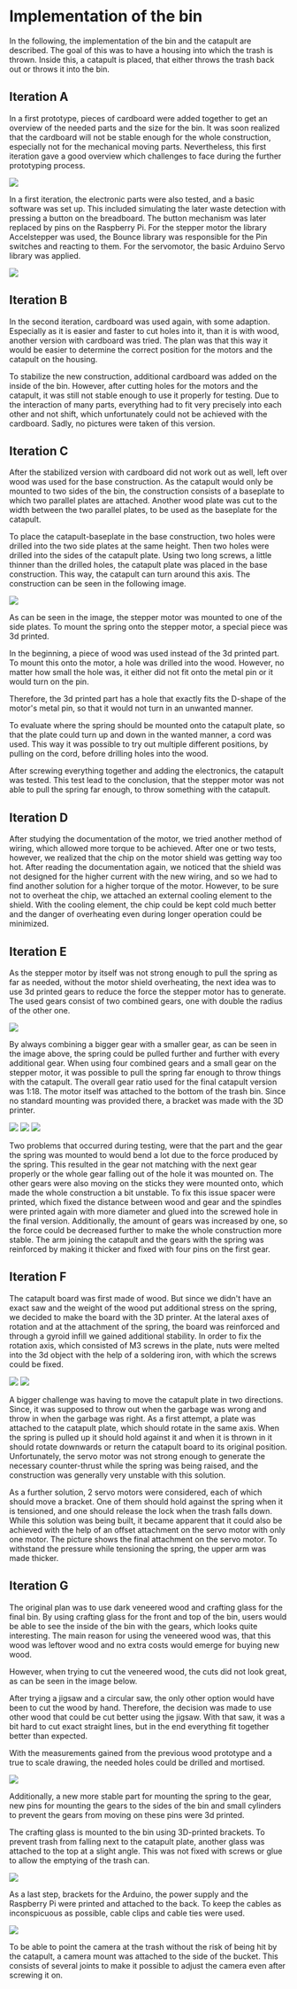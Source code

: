 # Implementation of the bin

In the following, the implementation of the bin and the catapult are described. The goal of this was to have a housing into which the trash is thrown. Inside this, a catapult is placed, that either throws the trash back out or throws it into the bin.

## Iteration A

In a first prototype, pieces of cardboard were added together to get an overview of the needed parts and the size for the bin. It was soon realized that the cardboard will not be stable enough for the whole construction, especially not for the mechanical moving parts. Nevertheless, this first iteration gave a good overview which challenges to face during the further prototyping process.

![](../../../../.gitbook/assets/iterationA.jpeg)

In a first iteration, the electronic parts were also tested, and a basic software was set up. This included simulating the later waste detection with pressing a button on the breadboard. The button mechanism was later replaced by pins on the Raspberry Pi. For the stepper motor the library Accelstepper was used, the Bounce library was responsible for the Pin switches and reacting to them. For the servomotor, the basic Arduino Servo library was applied.

![](../../../../.gitbook/assets/firstelectronics.jpg)

## Iteration B

In the second iteration, cardboard was used again, with some adaption. Especially as it is easier and faster to cut holes into it, than it is with wood, another version with cardboard was tried. The plan was that this way it would be easier to determine the correct position for the motors and the catapult on the housing.

To stabilize the new construction, additional cardboard was added on the inside of the bin. However, after cutting holes for the motors and the catapult, it was still not stable enough to use it properly for testing. Due to the interaction of many parts, everything had to fit very precisely into each other and not shift, which unfortunately could not be achieved with the cardboard. Sadly, no pictures were taken of this version.

## Iteration C

After the stabilized version with cardboard did not work out as well, left over wood was used for the base construction. As the catapult would only be mounted to two sides of the bin, the construction consists of a baseplate to which two parallel plates are attached. Another wood plate was cut to the width between the two parallel plates, to be used as the baseplate for the catapult.

To place the catapult-baseplate in the base construction, two holes were drilled into the two side plates at the same height. Then two holes were drilled into the sides of the catapult plate. Using two long screws, a little thinner than the drilled holes, the catapult plate was placed in the base construction. This way, the catapult can turn around this axis. The construction can be seen in the following image.

![](../../../../.gitbook/assets/catapult\_wood\_v1.jpg)

As can be seen in the image, the stepper motor was mounted to one of the side plates. To mount the spring onto the stepper motor, a special piece was 3d printed.

In the beginning, a piece of wood was used instead of the 3d printed part. To mount this onto the motor, a hole was drilled into the wood. However, no matter how small the hole was, it either did not fit onto the metal pin or it would turn on the pin.

Therefore, the 3d printed part has a hole that exactly fits the D-shape of the motor's metal pin, so that it would not turn in an unwanted manner.

To evaluate where the spring should be mounted onto the catapult plate, so that the plate could turn up and down in the wanted manner, a cord was used. This way it was possible to try out multiple different positions, by pulling on the cord, before drilling holes into the wood.



After screwing everything together and adding the electronics, the catapult was tested. This test lead to the conclusion, that the stepper motor was not able to pull the spring far enough, to throw something with the catapult.

## Iteration D

After studying the documentation of the motor, we tried another method of wiring, which allowed more torque to be achieved. After one or two tests, however, we realized that the chip on the motor shield was getting way too hot. After reading the documentation again, we noticed that the shield was not designed for the higher current with the new wiring, and so we had to find another solution for a higher torque of the motor. However, to be sure not to overheat the chip, we attached an external cooling element to the shield. With the cooling element, the chip could be kept cold much better and the danger of overheating even during longer operation could be minimized.



## Iteration E

As the stepper motor by itself was not strong enough to pull the spring as far as needed, without the motor shield overheating, the next idea was to use 3d printed gears to reduce the force the stepper motor has to generate. The used gears consist of two combined gears, one with double the radius of the other one.

![](../../../../.gitbook/assets/gears.jpeg)

By always combining a bigger gear with a smaller gear, as can be seen in the image above, the spring could be pulled further and further with every additional gear. When using four combined gears and a small gear on the stepper motor, it was possible to pull the spring far enough to throw things with the catapult. The overall gear ratio used for the final catapult version was 1:18. The motor itself was attached to the bottom of the trash bin. Since no standard mounting was provided there, a bracket was made with the 3D printer.

![](../../../../.gitbook/assets/gears\_v1\_front.jpeg) ![](../../../../.gitbook/assets/gears\_v1\_side.jpeg) ![](../../../../.gitbook/assets/motormount1.jpg)&#x20;

Two problems that occurred during testing, were that the part and the gear the spring was mounted to would bend a lot due to the force produced by the spring. This resulted in the gear not matching with the next gear properly or the whole gear falling out of the hole it was mounted on. The other gears were also moving on the sticks they were mounted onto, which made the whole construction a bit unstable. To fix this issue spacer were printed, which fixed the distance between wood and gear and the spindles were printed again with more diameter and glued into the screwed hole in the final version. Additionally, the amount of gears was increased by one, so the force could be decreased further to make the whole construction more stable. The arm joining the catapult and the gears with the spring was reinforced by making it thicker and fixed with four pins on the first gear.



## Iteration F

The catapult board was first made of wood. But since we didn't have an exact saw and the weight of the wood put additional stress on the spring, we decided to make the board with the 3D printer. At the lateral axes of rotation and at the attachment of the spring, the board was reinforced and through a gyroid infill we gained additional stability. In order to fix the rotation axis, which consisted of M3 screws in the plate, nuts were melted into the 3d object with the help of a soldering iron, with which the screws could be fixed.

![](../../../../.gitbook/assets/board1.jpg) ![](../../../../.gitbook/assets/board2.jpg)

A bigger challenge was having to move the catapult plate in two directions. Since, it was supposed to throw out when the garbage was wrong and throw in when the garbage was right. As a first attempt, a plate was attached to the catapult plate, which should rotate in the same axis. When the spring is pulled up it should hold against it and when it is thrown in it should rotate downwards or return the catapult board to its original position. Unfortunately, the servo motor was not strong enough to generate the necessary counter-thrust while the spring was being raised, and the construction was generally very unstable with this solution.



As a further solution, 2 servo motors were considered, each of which should move a bracket. One of them should hold against the spring when it is tensioned, and one should release the lock when the trash falls down. While this solution was being built, it became apparent that it could also be achieved with the help of an offset attachment on the servo motor with only one motor. The picture shows the final attachment on the servo motor. To withstand the pressure while tensioning the spring, the upper arm was made thicker.



## Iteration G

The original plan was to use dark veneered wood and crafting glass for the final bin. By using crafting glass for the front and top of the bin, users would be able to see the inside of the bin with the gears, which looks quite interesting. The main reason for using the veneered wood was, that this wood was leftover wood and no extra costs would emerge for buying new wood.

However, when trying to cut the veneered wood, the cuts did not look great, as can be seen in the image below.



After trying a jigsaw and a circular saw, the only other option would have been to cut the wood by hand. Therefore, the decision was made to use other wood that could be cut better using the jigsaw. With that saw, it was a bit hard to cut exact straight lines, but in the end everything fit together better than expected.



With the measurements gained from the previous wood prototype and a true to scale drawing, the needed holes could be drilled and mortised.

![](<../../../../.gitbook/assets/gear to Spring.jpeg>)&#x20;

Additionally, a new more stable part for mounting the spring to the gear, new pins for mounting the gears to the sides of the bin and small cylinders to prevent the gears from moving on these pins were 3d printed.

The crafting glass is mounted to the bin using 3D-printed brackets. To prevent trash from falling next to the catapult plate, another glass was attached to the top at a slight angle. This was not fixed with screws or glue to allow the emptying of the trash can.

![](../../../../.gitbook/assets/front.jpg) &#x20;

As a last step, brackets for the Arduino, the power supply and the Raspberry Pi were printed and attached to the back. To keep the cables as inconspicuous as possible, cable clips and cable ties were used.

![](../../../../.gitbook/assets/cables.jpg)

To be able to point the camera at the trash without the risk of being hit by the catapult, a camera mount was attached to the side of the bucket. This consists of several joints to make it possible to adjust the camera even after screwing it on.

&#x20;&#x20;
